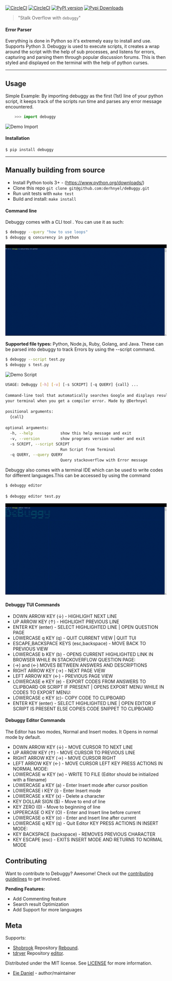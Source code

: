[![CircleCI](https://circleci.com/gh/derhnyel/deBuggy/tree/main.svg?style=shield)](https://circleci.com/gh/derhnyel/deBuggy/tree/main) [![CircleCI](https://circleci.com/gh/derhnyel/deBuggy/tree/main.svg?style=svg)](https://circleci.com/gh/derhnyel/deBuggy/tree/main) [![PyPI version](https://badge.fury.io/py/debuggy.svg)](https://badge.fury.io/py/debuggy) 
[![Pypi Downloads](https://pepy.tech/badge/debuggy)](https://pepy.tech/project/debuggy)

> "Stalk Overflow with `debuggy`"
#### Error Parser
Everything is done in Python so it's extremely easy to install and use. Supports Python 3. Debuggy is used to execute scripts, it creates a wrap around the script with the help of sub processes, and listens for errors, capturing and parsing them through popular discussion forums. This is then styled and displayed on the terminal with the help of python curses.
<hr>

## Usage
Simple Example:
By importing debuggy as the first (1st) line of your python script, it keeps track of the scripts run time and parses any error message encountered.

```python
    >>> import debuggy
```
![Demo Import](https://github.com/derhnyel/deBuggy/blob/main/assets/import.gif)

 #### Installation 

    $ pip install debuggy
    
<hr>

## Manually building from source

- Install Python tools 3+ - (<https://www.python.org/downloads/>)
- Clone this repo `git clone git@github.com:derhnyel/deBuggy.git`
- Run unit tests with `make test`
- Build and install: `make install`

#### Command line
Debuggy comes with a CLI tool . You can use it as such:

```bash
$ debuggy --query "how to use loops"
$ debuggy q concurency in python
```
![Demo Query](https://github.com/derhnyel/deBuggy/blob/main/assets/query.gif)

__Supported file types:__ Python, Node.js, Ruby, Golang, and Java. These can be parsed into debuggy to track Errors by using the --script command.  
```bash
$ debuggy --script test.py
$ debuggy s test.py
```
![Demo Script](https://github.com/derhnyel/deBuggy/blob/main/assets/script.gif)
```bash
USAGE: DeBuggy [-h] [-v] [-s SCRIPT] [-q QUERY] {call} ...

Command-line tool that automatically searches Google and displays results in
your terminal when you get a compiler error. Made by @Derhnyel

positional arguments:
  {call}

optional arguments:
  -h, --help            show this help message and exit
  -v, --version         show programs version number and exit
  -s SCRIPT, --script SCRIPT
                        Run Script from Terminal
  -q QUERY, --query QUERY
                        Query stackoverflow with Error message
```
Debuggy also comes with a terminal IDE which can be used to write codes for different languages.This can be accessed by using the command
```bash
$ debuggy editor

$ debuggy editor test.py
```
![Demo Editor](https://github.com/derhnyel/deBuggy/blob/main/assets/editor.gif)


#### Debuggy TUI Commands
- DOWN ARROW KEY (↓) - HIGHLIGHT NEXT LINE
- UP ARROW KEY (↑) - HIGHLIGHT PREVIOUS LINE
- ENTER KEY (enter) - SELECT HIGHLIGHTED LINE | OPEN QUESTION PAGE
- LOWERCASE q KEY (q) - QUIT CURRENT VIEW | QUIT TUI 
- ESCAPE,BACKSPACE KEYS (esc,backspace) - MOVE BACK TO PREVIOUS VIEW
- LOWERCASE b KEY (b) - OPENS CURRENT HIGHLIGHTED LINK IN BROWSER
WHILE IN STACKOVERFLOW QUESTION PAGE: 
- (→) and (←) MOVES BETWEEN ANSWERS AND DESCRIPTIONS
- RIGHT ARROW KEY (→) - NEXT PAGE VIEW 
- LEFT ARROW KEY (←) - PREVIOUS PAGE VIEW
- LOWERCASE e KEY (e) - EXPORT CODES FROM ANSWERS TO CLIPBOARD OR SCRIPT IF PRESENT | OPENS EXPORT MENU
WHILE IN CODES TO EXPORT MENU:
- LOWERCASE c KEY (c)- COPY CODE TO CLIPBOARD
- ENTER KEY (enter) - SELECT HIGHLIGHTED LINE | OPEN EDITOR IF SCRIPT IS PRESENT ELSE COPIES CODE SNIPPET TO CLIPBOARD

#### Debuggy Editor Commands
The Editor has two modes, Normal and Insert modes. It Opens in normal mode by default. 
- DOWN ARROW KEY (↓) - MOVE CURSOR TO NEXT LINE
- UP ARROW KEY (↑) - MOVE CURSOR TO PREVIOUS LINE
- RIGHT ARROW KEY (→) - MOVE CURSOR RIGHT
- LEFT ARROW KEY (←) - MOVE CURSOR LEFT
KEY PRESS ACTIONS IN NORMAL MODE:
- LOWERCASE w KEY (w) - WRITE TO FILE (Editor should be initialized with a filename)
- LOWERCASE a KEY (a) -  Enter Insert mode after cursor position
- LOWERCASE i KEY (i) -  Enter Insert mode
- LOWERCASE x KEY (x) - Delete a character
- KEY DOLLAR SIGN ($) - Move to end of line
- KEY ZERO (0) - Move to beginning of line
- UPPERCASE O KEY (O) - Enter and Insert line before current
- LOWERCASE o KEY (o) - Enter and Insert line after current 
- LOWERCASE q KEY (q) - Quit Editor
KEY PRESS ACTIONS IN INSERT MODE:
- KEY BACKSPACE (backspace) - REMOVES PREVIOUS CHARACTER
- KEY ESCAPE (esc) - EXITS INSERT MODE AND RETURNS TO NORMAL MODE





## Contributing

Want to contribute to Debuggy? Awesome! Check out the [contributing guidelines](CONTRIBUTE.md) to get involved.

__Pending Features:__
* Add Commenting feature
* Search result Optimization
* Add Support for more languages


## Meta
Supports: 
* [Shobrook](https://github.com/shobrook) Repository [Rebound](https://github.com/shobrook/Rebound).
* [tdryer](https://github.com/tdryer) Repository [editor](https://github.com/tdryer/editor).

Distributed under the MIT license. See [LICENSE](https://github.com/derhnyel/deBuggy/blob/master/LICENSE) for more information.
* [Eje Daniel](https://github.com/derhnyel) - author/maintainer